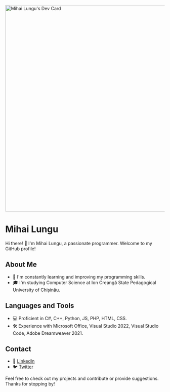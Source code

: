 <a href="https://app.daily.dev/mihai_lungu"><img src="https://api.daily.dev/devcards/v2/TlqccPhEEZ97nqJcxf8Ix.png?type=wide&r=spc" width="652" alt="Mihai Lungu's Dev Card"/></a>

# Mihai Lungu   

Hi there! 👋 I'm Mihai Lungu, a passionate programmer. Welcome to my GitHub profile!

## About Me

- 🌱 I'm constantly learning and improving my programming skills.
- 🎓 I'm studying Computer Science at Ion Creangă State Pedagogical University of Chișinău.



## Languages and Tools

- 💻 Proficient in C#, C++, Python, JS, PHP, HTML, CSS.
- 🛠️ Experience with Microsoft Office, Visual Studio 2022, Visual Studio Code, Adobe Dreamweaver 2021.

## Contact

- 🔗 [LinkedIn](https://www.linkedin.com/in/lungu-mihai03/)
- 🐦 [Twitter](https://x.com/lungu_mihai03/)

Feel free to check out my projects and contribute or provide suggestions. Thanks for stopping by!

